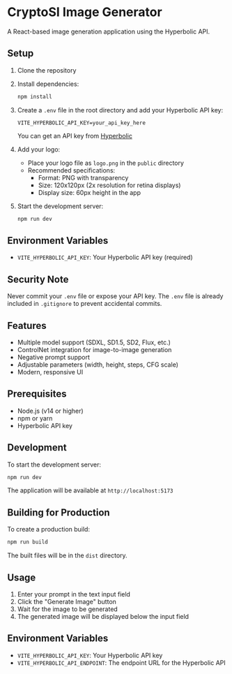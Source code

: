 # CryptoSI Image Generator

A React-based image generation application using the Hyperbolic API.

## Setup

1. Clone the repository
2. Install dependencies:
   ```bash
   npm install
   ```
3. Create a `.env` file in the root directory and add your Hyperbolic API key:
   ```
   VITE_HYPERBOLIC_API_KEY=your_api_key_here
   ```
   You can get an API key from [Hyperbolic](https://hyperbolic.xyz)

4. Add your logo:
   - Place your logo file as `logo.png` in the `public` directory
   - Recommended specifications:
     - Format: PNG with transparency
     - Size: 120x120px (2x resolution for retina displays)
     - Display size: 60px height in the app

5. Start the development server:
   ```bash
   npm run dev
   ```

## Environment Variables

- `VITE_HYPERBOLIC_API_KEY`: Your Hyperbolic API key (required)

## Security Note

Never commit your `.env` file or expose your API key. The `.env` file is already included in `.gitignore` to prevent accidental commits.

## Features

- Multiple model support (SDXL, SD1.5, SD2, Flux, etc.)
- ControlNet integration for image-to-image generation
- Negative prompt support
- Adjustable parameters (width, height, steps, CFG scale)
- Modern, responsive UI

## Prerequisites

- Node.js (v14 or higher)
- npm or yarn
- Hyperbolic API key

## Development

To start the development server:

```bash
npm run dev
```

The application will be available at `http://localhost:5173`

## Building for Production

To create a production build:

```bash
npm run build
```

The built files will be in the `dist` directory.

## Usage

1. Enter your prompt in the text input field
2. Click the "Generate Image" button
3. Wait for the image to be generated
4. The generated image will be displayed below the input field

## Environment Variables

- `VITE_HYPERBOLIC_API_KEY`: Your Hyperbolic API key
- `VITE_HYPERBOLIC_API_ENDPOINT`: The endpoint URL for the Hyperbolic API 